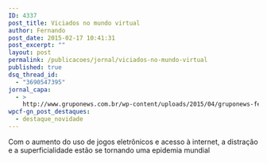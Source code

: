 ```yaml
---
ID: 4337
post_title: Viciados no mundo virtual
author: Fernando
post_date: 2015-02-17 10:41:31
post_excerpt: ""
layout: post
permalink: /publicacoes/jornal/viciados-no-mundo-virtual
published: true
dsq_thread_id:
  - "3690547395"
jornal_capa:
  - >
    http://www.gruponews.com.br/wp-content/uploads/2015/04/gruponews-fevereiro-2015-1.jpg
wpcf-gn_post_destaques:
  - destaque_novidade
---
```

Com o aumento do uso de jogos eletrônicos e acesso à internet, a distração e a superficialidade estão se tornando uma epidemia mundial
